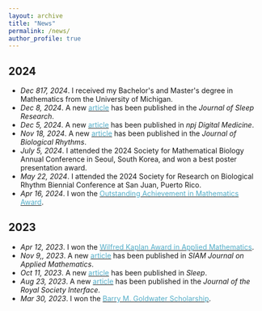 ```yaml
---
layout: archive
title: "News"
permalink: /news/
author_profile: true
---
```

2024
------
* <i>Dec 817, 2024</i>.   I received my Bachelor's and Master's degree in Mathematics from the University of Michigan. <be>
* <i>Dec 8, 2024</i>.   A new [<font color="#52ADC8">article</font>](https://onlinelibrary.wiley.com/doi/10.1111/jsr.14425) has been published in the <i>Journal of Sleep Research</i>. <be>
* <i>Dec 5, 2024</i>.   A new [<font color="#52ADC8">article</font>](https://www.nature.com/articles/s41746-024-01348-6) has been published in <i>npj Digital Medicine</i>. <be>
* <i>Nov 18, 2024</i>.   A new [<font color="#52ADC8">article</font>](https://journals.sagepub.com/doi/abs/10.1177/07487304241288607) has been published in the <i>Journal of Biological Rhythms</i>. <be>
* <i>July 5, 2024</i>.   I attended the 2024 Society for Mathematical Biology Annual Conference in Seoul, South Korea, and won a best poster presentation award. <br>
* <i>May 22, 2024</i>.   I attended the 2024 Society for Research on Biological Rhythm Biennial Conference at San Juan, Puerto Rico. <br>
* <i>Apr 16, 2024</i>.   I won the [<font color="#52ADC8">Outstanding Achievement in Mathematics Award</font>](https://lsa.umich.edu/math/undergraduates/awards--scholarships--and-prizes/departmental-awards.html). <br>

2023
------
* <i>Apr 12, 2023</i>.   I won the [<font color="#52ADC8">Wilfred Kaplan Award in Applied Mathematics</font>](https://lsa.umich.edu/math/undergraduates/awards--scholarships--and-prizes/departmental-awards.html). <br>
* <i>Nov 9,, 2023</i>.   A new [<font color="#52ADC8">article</font>](https://epubs.siam.org/eprint/VDW7CYGCD6AEYKMCD7EP/full) has been published in <i>SIAM Journal on Applied Mathematics</i>. <br>
* <i>Oct 11, 2023</i>.  A new [<font color="#52ADC8">article</font>](https://academic.oup.com/sleep/article-abstract/47/1/zsad266/7306801?redirectedFrom=fulltext) has been published in <i>Sleep</i>. <br>
* <i>Aug 23, 2023</i>.  A new [<font color="#52ADC8">article</font>](https://royalsocietypublishing.org/doi/full/10.1098/rsif.2023.0030) has been published in the <i>Journal of the Royal Society Interface</i>. <br>
* <i>Mar 30, 2023</i>.   I won the [<font color="#52ADC8">Barry M. Goldwater Scholarship</font>](https://goldwaterscholarship.gov/).
